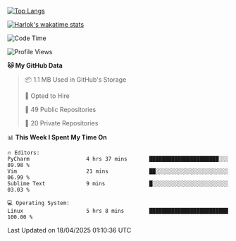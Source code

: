 [![Top Langs](https://github-readme-stats.vercel.app/api/top-langs/?username=remisiki&theme=dracula&layout=compact&hide=Jupyter%20Notebook,CSS,HTML&langs_count=10&exclude_repo=GMM-Demux-GUI)](https://github.com/anuraghazra/github-readme-stats)

[![Harlok's wakatime stats](https://github-readme-stats.vercel.app/api/wakatime?username=@remisiki&theme=dracula&layout=compact&langs_count=10&hide=other,html,css,text,json,markdown,jupyter)](https://github.com/anuraghazra/github-readme-stats)

<!--START_SECTION:waka-->
![Code Time](http://img.shields.io/badge/Code%20Time-961%20hrs%2041%20mins-blue)

![Profile Views](http://img.shields.io/badge/Profile%20Views-0-blue)

**🐱 My GitHub Data** 

> 📦 1.1 MB Used in GitHub's Storage 
 > 
> 💼 Opted to Hire
 > 
> 📜 49 Public Repositories 
 > 
> 🔑 20 Private Repositories 
 > 
📊 **This Week I Spent My Time On** 

```text
🔥 Editors: 
PyCharm                  4 hrs 37 mins       ██████████████████████░░░   89.98 % 
Vim                      21 mins             ██░░░░░░░░░░░░░░░░░░░░░░░   06.99 % 
Sublime Text             9 mins              █░░░░░░░░░░░░░░░░░░░░░░░░   03.03 % 

💻 Operating System: 
Linux                    5 hrs 8 mins        █████████████████████████   100.00 % 
```


 Last Updated on 18/04/2025 01:10:36 UTC
<!--END_SECTION:waka-->

